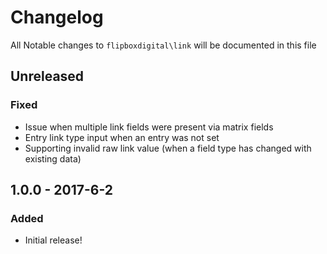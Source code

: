 # Changelog
All Notable changes to `flipboxdigital\link` will be documented in this file

## Unreleased

### Fixed
- Issue when multiple link fields were present via matrix fields
- Entry link type input when an entry was not set
- Supporting invalid raw link value (when a field type has changed with existing data)

## 1.0.0 - 2017-6-2

### Added
- Initial release!